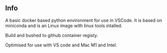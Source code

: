 
## Info

A basic docker based python environment for use in VSCode.
It is based on miniconda and is an Linux image with linux tools intalled.

Build and bushed to github container registy.

Optimised for use with VS code and Mac M1 and Intel.
